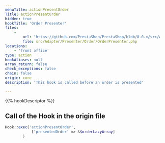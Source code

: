 ```yaml
---
menuTitle: actionPresentOrder
Title: actionPresentOrder
hidden: true
hookTitle: 'Order Presenter'
files:
    -
        url: 'https://github.com/PrestaShop/PrestaShop/blob/8.0.x/src/Adapter/Presenter/Order/OrderPresenter.php'
        file: src/Adapter/Presenter/Order/OrderPresenter.php
locations:
    - 'front office'
type: action
hookAliases: null
array_return: false
check_exceptions: false
chain: false
origin: core
description: 'This hook is called before an order is presented'

---
```


{{% hookDescriptor %}}

## Call of the Hook in the origin file

```php
Hook::exec('actionPresentOrder',
            ['presentedOrder' => &$orderLazyArray]
        )
```

